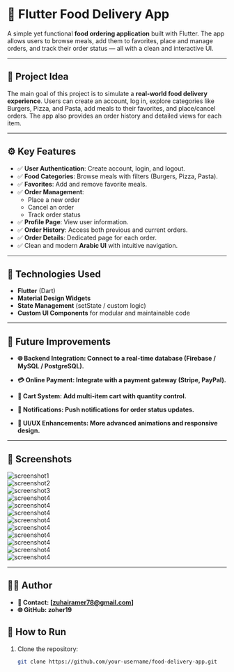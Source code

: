 # 🍔 Flutter Food Delivery App  

A simple yet functional **food ordering application** built with Flutter. The app allows users to browse meals, add them to favorites, place and manage orders, and track their order status — all with a clean and interactive UI.  

---

## 🎯 Project Idea  

The main goal of this project is to simulate a **real-world food delivery experience**. Users can create an account, log in, explore categories like Burgers, Pizza, and Pasta, add meals to their favorites, and place/cancel orders. The app also provides an order history and detailed views for each item.  

---

## ⚙️ Key Features  

- ✅ **User Authentication**: Create account, login, and logout.  
- ✅ **Food Categories**: Browse meals with filters (Burgers, Pizza, Pasta).  
- ✅ **Favorites**: Add and remove favorite meals.  
- ✅ **Order Management**:  
  - Place a new order  
  - Cancel an order  
  - Track order status  
- ✅ **Profile Page**: View user information.  
- ✅ **Order History**: Access both previous and current orders.  
- ✅ **Order Details**: Dedicated page for each order.  
- ✅ Clean and modern **Arabic UI** with intuitive navigation.  

---

## 🧠 Technologies Used  

- **Flutter** (Dart)  
- **Material Design Widgets**  
- **State Management** (setState / custom logic)  
- **Custom UI Components** for modular and maintainable code  

---

## 🔮 Future Improvements
- **🌐 Backend Integration: Connect to a real-time database (Firebase / MySQL / PostgreSQL).**

- **💳 Online Payment: Integrate with a payment gateway (Stripe, PayPal).**

- **🛒 Cart System: Add multi-item cart with quantity control.**

- **🔔 Notifications: Push notifications for order status updates.**

- **🎨 UI/UX Enhancements: More advanced animations and responsive design.**

---

## 📸 Screenshots  
![screenshot1](DesImages/P1.jpeg)  
![screenshot2](DesImages/P2.jpeg)  
![screenshot3](DesImages/P3.jpeg)  
![screenshot4](DesImages/P4.jpeg)  
![screenshot4](DesImages/P5.jpeg)  
![screenshot4](DesImages/P6.jpeg)  
![screenshot4](DesImages/P7.jpeg)  
![screenshot4](DesImages/P8.jpeg)  
![screenshot4](DesImages/P9.jpeg)  
![screenshot4](DesImages/P10.jpeg)  
![screenshot4](DesImages/P11.jpeg)  
![screenshot4](DesImages/P12.jpeg)  

---


## 👨‍💻 Author
- **📧 Contact: [zuhairamer78@gmail.com]**
- **🌐 GitHub: zoher19**

## 🚀 How to Run  

1. Clone the repository:  
   ```bash
   git clone https://github.com/your-username/food-delivery-app.git
